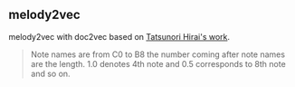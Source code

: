 ## melody2vec

melody2vec with doc2vec based on [Tatsunori Hirai's work](https://github.com/TatsunoriHirai/Melody2vec).

> Note names are from C0 to B8 the number coming after note names are the length. 1.0 denotes 4th note and 0.5 corresponds to 8th note and so on.
